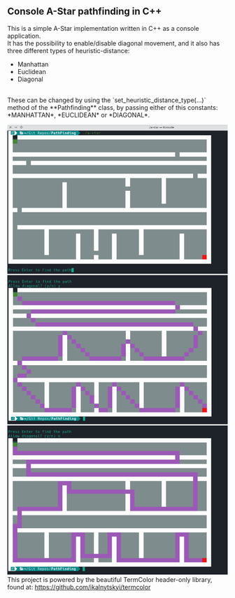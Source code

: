 ## Console A-Star pathfinding in C++

This is a simple A-Star implementation written in C++ as a console application. <br />
It has the possibility to enable/disable diagonal movement, and it also has three different types of heuristic-distance:
* Manhattan
* Euclidean
* Diagonal
<br />
These can be changed by using the `set_heuristic_distance_type(...)` method of the **Pathfinding** class, by passing either of this constants: *MANHATTAN*, *EUCLIDEAN* or *DIAGONAL*.

![](SCREENSHOT/astar_default_matrix.png)
![](SCREENSHOT/astar_path_diag.png)
![](SCREENSHOT/astar_path_nodiag.png)
<br />
This project is powered by the beautiful TermColor header-only library, found at: https://github.com/ikalnytskyi/termcolor